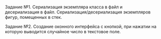 Задание №1. Сериализация экземпляра класса в файл и десериализация в файл. Сериализация/десериализация экземпляров фигур, помещенных в стек.

Задание №2. Создание оконного интерфейса с кнопкой, при нажатии на которую выводится случайное число в текстовое поле.
